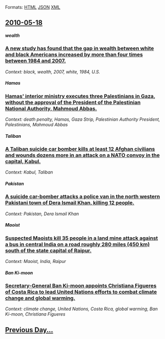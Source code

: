 
Formats: [HTML](2010/05/18/index.html)  [JSON](2010/05/18/index.json)  [XML](2010/05/18/index.xml)  

## [2010-05-18](/news/2010/05/18/index.md)

##### wealth
### [A new study has found that the gap in wealth between white and black Americans increased by more than four times between 1984 and 2007. ](/news/2010/05/18/a-new-study-has-found-that-the-gap-in-wealth-between-white-and-black-americans-increased-by-more-than-four-times-between-1984-and-2007.md)
_Context: black, wealth, 2007, white, 1984, U.S._

##### Hamas
### [Hamas' interior ministry executes three Palestinians in Gaza, without the approval of the President of the Palestinian National Authority, Mahmoud Abbas. ](/news/2010/05/18/hamas-interior-ministry-executes-three-palestinians-in-gaza-without-the-approval-of-the-president-of-the-palestinian-national-authority-m.md)
_Context: death penalty, Hamas, Gaza Strip, Palestinian Authority President, Palestinians, Mahmoud Abbas_

##### Taliban
### [A Taliban suicide car bomber kills at least 12 Afghan civilians and wounds dozens more in an attack on a NATO convoy in the capital, Kabul. ](/news/2010/05/18/a-taliban-suicide-car-bomber-kills-at-least-12-afghan-civilians-and-wounds-dozens-more-in-an-attack-on-a-nato-convoy-in-the-capital-kabul.md)
_Context: Kabul, Taliban_

##### Pakistan
### [A suicide car-bomber attacks a police van in the north western Pakistani town of Dera Ismail Khan, killing 12 people. ](/news/2010/05/18/a-suicide-car-bomber-attacks-a-police-van-in-the-north-western-pakistani-town-of-dera-ismail-khan-killing-12-people.md)
_Context: Pakistan, Dera Ismail Khan_

##### Maoist
### [Suspected Maoists kill 35 people in a land mine attack against a bus in central India on a road roughly 280 miles (450 km) south of the state capital of Raipur. ](/news/2010/05/18/suspected-maoists-kill-35-people-in-a-land-mine-attack-against-a-bus-in-central-india-on-a-road-roughly-280-miles-450-km-south-of-the-stat.md)
_Context: Maoist, India, Raipur_

##### Ban Ki-moon
### [Secretary-General Ban Ki-moon appoints Christiana Figueres of Costa Rica to lead United Nations efforts to combat climate change and global warming. ](/news/2010/05/18/secretary-general-ban-ki-moon-appoints-christiana-figueres-of-costa-rica-to-lead-united-nations-efforts-to-combat-climate-change-and-global.md)
_Context: climate change, United Nations, Costa Rica, global warming, Ban Ki-moon, Christiana Figueres_

## [Previous Day...](/news/2010/05/17/index.md)


